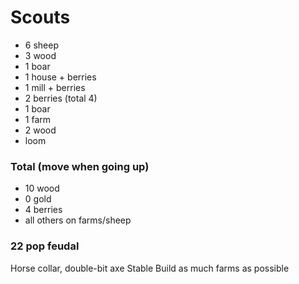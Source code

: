 # Scouts

- 6 sheep
- 3 wood
- 1 boar
- 1 house + berries
- 1 mill + berries
- 2 berries (total 4)
- 1 boar
- 1 farm
- 2 wood
- loom

### Total (move when going up)

- 10 wood
- 0 gold
- 4 berries
- all others on farms/sheep

### 22 pop feudal

Horse collar, double-bit axe
Stable
Build as much farms as possible

<ToggleDarkMode/>
